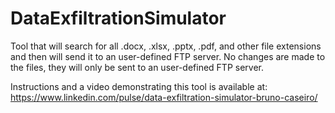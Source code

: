 # DataExfiltrationSimulator
Tool that will search for all .docx, .xlsx, .pptx, .pdf,  and other file extensions and then will send it to an user-defined FTP server. No changes are made to the files, they will only be sent to an user-defined FTP server.

Instructions and a video demonstrating this tool is available at: https://www.linkedin.com/pulse/data-exfiltration-simulator-bruno-caseiro/
